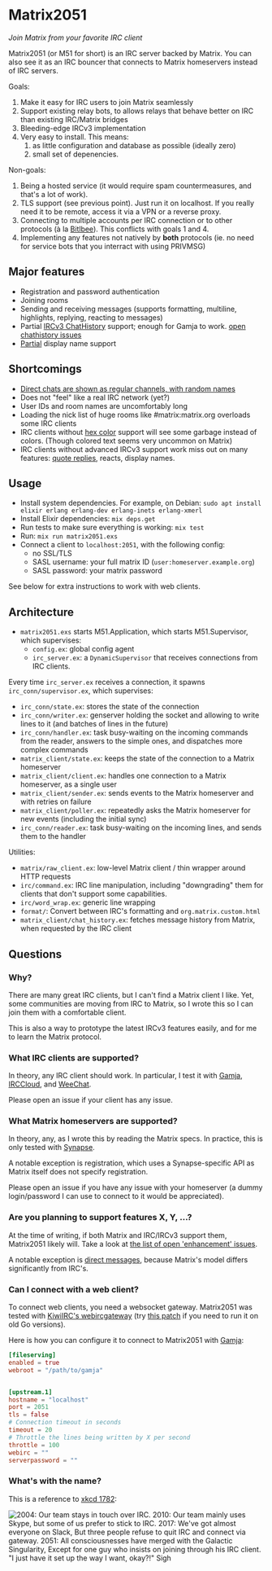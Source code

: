 # Matrix2051

*Join Matrix from your favorite IRC client*

Matrix2051 (or M51 for short) is an IRC server backed by Matrix. You can also see it
as an IRC bouncer that connects to Matrix homeservers instead of IRC servers.

Goals:

1. Make it easy for IRC users to join Matrix seamlessly
2. Support existing relay bots, to allows relays that behave better on IRC than
   existing IRC/Matrix bridges
3. Bleeding-edge IRCv3 implementation
4. Very easy to install. This means:
   1. as little configuration and database as possible (ideally zero)
   2. small set of depenencies.

Non-goals:

1. Being a hosted service (it would require spam countermeasures, and that's a lot of work).
2. TLS support (see previous point). Just run it on localhost. If you really need it to be remote, access it via a VPN or a reverse proxy.
3. Connecting to multiple accounts per IRC connection or to other protocols (à la [Bitlbee](https://www.bitlbee.org/)). This conflicts with goals 1 and 4.
4. Implementing any features not natively by **both** protocols (ie. no need for service bots that you interract with using PRIVMSG)

## Major features

* Registration and password authentication
* Joining rooms
* Sending and receiving messages (supports formatting, multiline, highlights, replying, reacting to messages)
* Partial [IRCv3 ChatHistory](https://ircv3.net/specs/extensions/chathistory) support;
  enough for Gamja to work.
  [open chathistory issues](https://github.com/progval/matrix2051/milestone/3)
* [Partial](https://github.com/progval/matrix2051/issues/14) display name support

## Shortcomings

* [Direct chats are shown as regular channels, with random names](https://github.com/progval/matrix2051/issues/11)
* Does not "feel" like a real IRC network (yet?)
* User IDs and room names are uncomfortably long
* Loading the nick list of huge rooms like #matrix:matrix.org overloads some IRC clients
* IRC clients without [hex color](https://modern.ircdocs.horse/formatting.html#hex-color)
  support will see some garbage instead of colors. (Though colored text seems very uncommon on Matrix)
* IRC clients without advanced IRCv3 support work miss out on many features:
  [quote replies](https://github.com/progval/matrix2051/issues/16), reacts, display names.

## Usage

* Install system dependencies. For example, on Debian: `sudo apt install elixir erlang erlang-dev erlang-inets erlang-xmerl`
* Install Elixir dependencies: `mix deps.get`
* Run tests to make sure everything is working: `mix test`
* Run: `mix run matrix2051.exs`
* Connect a client to `localhost:2051`, with the following config:
  * no SSL/TLS
  * SASL username: your full matrix ID (`user:homeserver.example.org`)
  * SASL password: your matrix password

See below for extra instructions to work with web clients.

## Architecture

* `matrix2051.exs` starts M51.Application, which starts M51.Supervisor, which
  supervises:
  * `config.ex`: global config agent
  * `irc_server.ex`: a `DynamicSupervisor` that receives connections from IRC clients.

Every time `irc_server.ex` receives a connection, it spawns `irc_conn/supervisor.ex`,
which supervises:

* `irc_conn/state.ex`: stores the state of the connection
* `irc_conn/writer.ex`: genserver holding the socket and allowing
  to write lines to it (and batches of lines in the future)
* `irc_conn/handler.ex`: task busy-waiting on the incoming commands
  from the reader, answers to the simple ones, and dispatches more complex
  commands
* `matrix_client/state.ex`: keeps the state of the connection to a Matrix homeserver
* `matrix_client/client.ex`: handles one connection to a Matrix homeserver, as a single user
* `matrix_client/sender.ex`: sends events to the Matrix homeserver and with retries on failure
* `matrix_client/poller.ex`: repeatedly asks the Matrix homeserver for new events (including the initial sync)
* `irc_conn/reader.ex`: task busy-waiting on the incoming lines,
  and sends them to the handler

Utilities:

* `matrix/raw_client.ex`: low-level Matrix client / thin wrapper around HTTP requests
* `irc/command.ex`: IRC line manipulation, including "downgrading" them for clients
  that don't support some capabilities.
* `irc/word_wrap.ex`: generic line wrapping
* `format/`: Convert between IRC's formatting and `org.matrix.custom.html`
* `matrix_client/chat_history.ex`: fetches message history from Matrix, when requested
  by the IRC client

## Questions

### Why?

There are many great IRC clients, but I can't find a Matrix client I like.
Yet, some communities are moving from IRC to Matrix, so I wrote this so I can
join them with a comfortable client.

This is also a way to prototype the latest IRCv3 features easily,
and for me to learn the Matrix protocol.

### What IRC clients are supported?

In theory, any IRC client should work. In particular, I test it with
[Gamja](https://git.sr.ht/~emersion/gamja/), [IRCCloud](https://www.irccloud.com/),
and [WeeChat](https://weechat.org/).

Please open an issue if your client has any issue.

### What Matrix homeservers are supported?

In theory, any, as I wrote this by reading the Matrix specs.
In practice, this is only tested with [Synapse](https://github.com/matrix-org/synapse/).

A notable exception is registration, which uses a Synapse-specific API
as Matrix itself does not specify registration.

Please open an issue if you have any issue with your homeserver
(a dummy login/password I can use to connect to it would be appreciated).

### Are you planning to support features X, Y, ...?

At the time of writing, if both Matrix and IRC/IRCv3 support them, Matrix2051 likely will.
Take a look at [the list of open 'enhancement' issues](https://github.com/progval/matrix2051/issues?q=is%3Aissue+is%3Aopen+label%3Aenhancement).

A notable exception is [direct messages](https://github.com/progval/matrix2051/issues/11),
because Matrix's model differs significantly from IRC's.

### Can I connect with a web client?

To connect web clients, you need a websocket gateway.
Matrix2051 was tested with [KiwiIRC's webircgateway](https://github.com/kiwiirc/webircgateway)
(try [this patch](https://github.com/kiwiirc/webircgateway/pull/91) if you need to run it on old Go versions).

Here is how you can configure it to connect to Matrix2051 with [Gamja](https://git.sr.ht/~emersion/gamja/):

```toml
[fileserving]
enabled = true
webroot = "/path/to/gamja"


[upstream.1]
hostname = "localhost"
port = 2051
tls = false
# Connection timeout in seconds
timeout = 20
# Throttle the lines being written by X per second
throttle = 100
webirc = ""
serverpassword = ""
```

### What's with the name?

This is a reference to [xkcd 1782](https://xkcd.com/1782/):

![2004: Our team stays in touch over IRC. 2010: Our team mainly uses Skype, but some of us prefer to stick to IRC. 2017: We've got almost everyone on Slack, But three people refuse to quit IRC and connect via gateway. 2051: All consciousnesses have merged with the Galactic Singularity, Except for one guy who insists on joining through his IRC client. "I just have it set up the way I want, okay?!" *Sigh*](https://imgs.xkcd.com/comics/team_chat.png)
